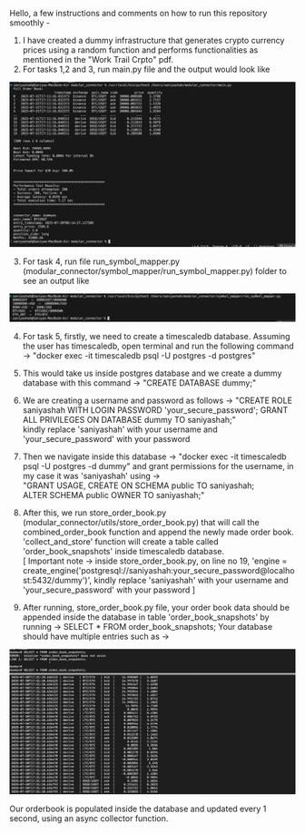 Hello, a few instructions and comments on how to run this repository smoothly -

1) I have created a dummy infrastructure that generates crypto currency prices using a random function and performs functionalities as mentioned in the "Work Trail Crpto" pdf. 
2) For tasks 1,2 and 3, run main.py file and the output would look like 

![main_py_image!](main_py_image.png)

3) For task 4, run file run_symbol_mapper.py (modular_connector/symbol_mapper/run_symbol_mapper.py) folder to see an output like 

![symbol_mapper_image!](symbol_mapper_image.png)

4) For task 5, firstly, we need to create a timescaledb database. Assuming the user has timescaledb, open terminal and run the following command -> "docker exec -it timescaledb psql -U postgres -d postgres"

5) This would take us inside postgres database and we create a dummy database with this command -> "CREATE DATABASE dummy;"

6) We are creating a username and password as follows -> "CREATE ROLE saniyashah WITH LOGIN PASSWORD 'your_secure_password';
GRANT ALL PRIVILEGES ON DATABASE dummy TO saniyashah;"<br>
kindly replace 'saniyashah' with your username and 'your_secure_password' with your password 

7) Then we navigate inside this database -> "docker exec -it timescaledb psql -U postgres -d dummy" and grant permissions for the username, in my case it was 'saniyashah' using -><br>
"GRANT USAGE, CREATE ON SCHEMA public TO saniyashah;<br>
ALTER SCHEMA public OWNER TO saniyashah;"

8) After this, we run store_order_book.py (modular_connector/utils/store_order_book.py) that will call the combined_order_book function and append the newly made order book. 'collect_and_store' function will create a table called 'order_book_snapshots' inside timescaledb database. <br>
[ Important note -> inside store_order_book.py, on line no 19, 'engine = create_engine('postgresql://saniyashah:your_secure_password@localhost:5432/dummy')', kindly replace 'saniyashah' with your username and 'your_secure_password' with your password ]

9) After running, store_order_book.py file, your order book data should be appended inside the database in table 'order_book_snapshots' by running -> SELECT * FROM order_book_snapshots;
Your database should have multiple entries such as ->

![database_image!](timescale_db_orderbook.png)

Our orderbook is populated inside the database and updated every 1 second, using an async collector function. 